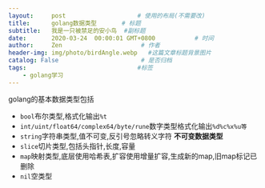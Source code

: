 ```yaml
---
layout:     post                    # 使用的布局(不需要改)
title:      golang数据类型       # 标题
subtitle:   我是一只被禁足的安小鸟  #副标题
date:       2020-03-24  00:00:01 GMT+0800           # 时间
author:     Zen                      # 作者
header-img: img/photo/birdAngle.webp   #这篇文章标题背景图片
catalog: False                       # 是否归档
tags:                               #标签
    - golang学习
---
```

golang的基本数据类型包括
+ `bool`布尔类型,格式化输出`%t`
+ `int/uint/float64/complex64/byte/rune`数字类型格式化输出`%d%c%x%u等`
+ `string`字符串类型,值不可变,反引号忽略转义字符 **不可变数据类型**
+ `slice`切片类型,包括头指针,长度,容量
+ `map`映射类型,底层使用哈希表,扩容使用增量扩容,生成新的map,旧map标记已删除
+ `nil`空类型
